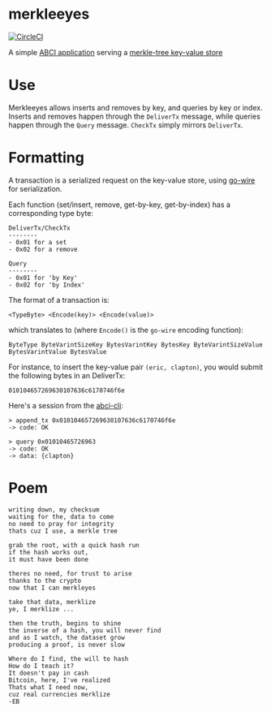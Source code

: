 # merkleeyes

[![CircleCI](https://circleci.com/gh/tendermint/merkleeyes.svg?style=svg)](https://circleci.com/gh/tendermint/merkleeyes)

A simple [ABCI application](http://github.com/tendermint/abci) serving a [merkle-tree key-value store](http://github.com/tendermint/merkleeyes/iavl) 

# Use

Merkleeyes allows inserts and removes by key, and queries by key or index.
Inserts and removes happen through the `DeliverTx` message, while queries happen through the `Query` message.
`CheckTx` simply mirrors `DeliverTx`.

# Formatting

A transaction is a serialized request on the key-value store, using [go-wire](https://github.com/tendermint/go-wire)
for serialization.

Each function (set/insert, remove, get-by-key, get-by-index) has a corresponding type byte:

```
DeliverTx/CheckTx
--------
- 0x01 for a set
- 0x02 for a remove

Query
--------
- 0x01 for 'by Key'
- 0x02 for 'by Index'
```

The format of a transaction is:

```
<TypeByte> <Encode(key)> <Encode(value)>
```

which translates to (where `Encode()` is the `go-wire` encoding function):

```
ByteType ByteVarintSizeKey BytesVarintKey BytesKey ByteVarintSizeValue BytesVarintValue BytesValue
```

For instance, to insert the key-value pair `(eric, clapton)`, you would submit the following bytes in an DeliverTx:

```
010104657269630107636c6170746f6e
```

Here's a session from the [abci-cli](https://tendermint.com/intro/getting-started/first-abci):

```
> append_tx 0x010104657269630107636c6170746f6e
-> code: OK

> query 0x01010465726963                  
-> code: OK
-> data: {clapton}
```

# Poem

```
writing down, my checksum
waiting for the, data to come
no need to pray for integrity
thats cuz I use, a merkle tree

grab the root, with a quick hash run
if the hash works out,
it must have been done

theres no need, for trust to arise
thanks to the crypto
now that I can merkleyes

take that data, merklize
ye, I merklize ...

then the truth, begins to shine
the inverse of a hash, you will never find
and as I watch, the dataset grow
producing a proof, is never slow

Where do I find, the will to hash
How do I teach it?
It doesn't pay in cash
Bitcoin, here, I've realized
Thats what I need now,
cuz real currencies merklize
-EB
```
